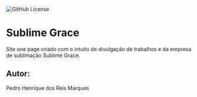 ![GitHub License](https://img.shields.io/github/license/pedrohreismarques/one-page?style=for-the-badge)
# Sublime Grace
Site one page criado com o intuito de divulgação de trabalhos e da empresa de sublimação Sublime Grace.
## Autor:
Pedro Henrique dos Reis Marques
